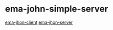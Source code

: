# ema-john-simple-server

[ema-jhon-client](https://ema-jhon-simple-hr.web.app/)
[ema-jhon-server](https://sleepy-cliffs-58288.herokuapp.com/products)
